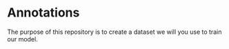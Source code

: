 # Annotations

The purpose of this repository is to create a dataset we will you use to train our model.
